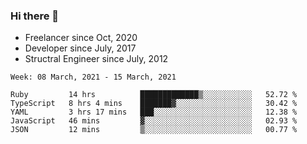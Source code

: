 ### Hi there 👋

- Freelancer since Oct, 2020
- Developer since July, 2017
- Structral Engineer since July, 2012

<!--START_SECTION:waka-->
```text
Week: 08 March, 2021 - 15 March, 2021

Ruby         14 hrs          █████████████▒░░░░░░░░░░░   52.72 % 
TypeScript   8 hrs 4 mins    ███████▓░░░░░░░░░░░░░░░░░   30.42 % 
YAML         3 hrs 17 mins   ███░░░░░░░░░░░░░░░░░░░░░░   12.38 % 
JavaScript   46 mins         ▓░░░░░░░░░░░░░░░░░░░░░░░░   02.93 % 
JSON         12 mins         ▒░░░░░░░░░░░░░░░░░░░░░░░░   00.77 % 
```
<!--END_SECTION:waka-->
